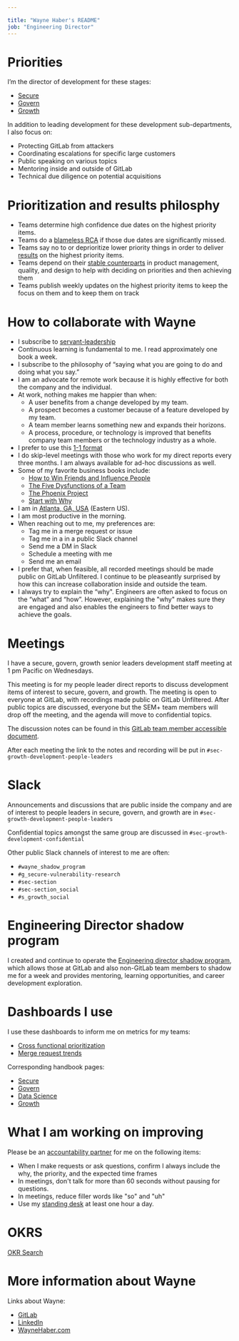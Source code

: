 ```yaml
---

title: "Wayne Haber's README"
job: "Engineering Director"
---
```


#





# Priorities

I’m the director of development for these stages:
* [Secure](/handbook/engineering/development/sec/secure/)
* [Govern](/handbook/engineering/development/sec/govern/)
* [Growth](/handbook/engineering/development/growth/)

In addition to leading development for these development sub-departments, I also focus on:

* Protecting GitLab from attackers
* Coordinating escalations for specific large customers
* Public speaking on various topics
* Mentoring inside and outside of GitLab
* Technical due diligence on potential acquisitions

# Prioritization and results philosphy

* Teams determine high confidence due dates on the highest priority items.
* Teams do a [blameless RCA](/handbook/customer-success/professional-services-engineering/workflows/internal/root-cause-analysis.html) if those due dates are significantly missed. 
* Teams say no to or deprioritize lower priority things in order to deliver [results](/handbook/values/#efficiency) on the highest priority items.  
* Teams depend on their [stable counterparts](https://about.gitlab.com/blog/2018/10/16/an-ode-to-stable-counterparts/) in product management, quality, and design to help with deciding on priorities and then achieving them
* Teams publish weekly updates on the highest priority items to keep the focus on them and to keep them on track

# How to collaborate with Wayne

* I subscribe to [servant-leadership](https://en.wikipedia.org/wiki/Servant_leadership)
* Continuous learning is fundamental to me. I read approximately one book a week.
* I subscribe to the philosophy of “saying what you are going to do and doing what you say.”
* I am an advocate for remote work because it is highly effective for both the company and the individual.
* At work, nothing makes me happier than when:
  * A user benefits from a change developed by my team.
  * A prospect becomes a customer because of a feature developed by my team.
  * A team member learns something new and expands their horizons.
  * A process, procedure, or technology is improved that benefits company team members or the technology industry as a whole.
* I prefer to use this [1-1 format](/handbook/leadership/1-1/suggested-agenda-format/)
* I do skip-level meetings with those who work for my direct reports every three months. I am always available for ad-hoc discussions as well.
* Some of my favorite business books include:
  * [How to Win Friends and Influence People](https://www.amazon.com/gp/product/B004U7G81O)
  * [The Five Dysfunctions of a Team](https://www.amazon.com/gp/product/B006960LQW)
  * [The Phoenix Project](https://www.amazon.com/Phoenix-Project-DevOps-Helping-Business-ebook/dp/B078Y98RG8)
  * [Start with Why](https://www.amazon.com/gp/product/B002Q6XUE4)
* I am in [Atlanta, GA, USA](https://en.wikipedia.org/wiki/Atlanta) (Eastern US).
* I am most productive in the morning.
* When reaching out to me, my preferences are:
  * Tag me in a merge request or issue
  * Tag me in a in a public Slack channel
  * Send me a DM in Slack
  * Schedule a meeting with me
  * Send me an email
* I prefer that, when feasible, all recorded meetings should be made public on GitLab Unfiltered. I continue to be pleaseantly surprised by how this can increase collaboration inside and outside the team.
* I always try to explain the “why". Engineers are often asked to focus on the “what” and “how”. However, explaining the "why" makes sure they are engaged and also enables the engineers to find better ways to achieve the goals.

# Meetings

I have a secure, govern, growth senior leaders development staff meeting at 1 pm Pacific on Wednesdays.

This meeting is for my people leader direct reports to discuss development items of interest to secure, govern, and growth. The meeting is open to everyone at GitLab, with recordings made public on GitLab Unfiltered. After public topics are discussed, everyone but the SEM+ team members will drop off the meeting, and the agenda will move to confidential topics.

The discussion notes can be found in this [GitLab team member accessible document](https://docs.google.com/document/d/1EE8t1IzDAUUwNLt-2qIt1k3nYUss-OzYOxFrfp-r45w/edit).

After each meeting the link to the notes and recording will be put in `#sec-growth-development-people-leaders`

# Slack

Announcements and discussions that are public inside the company and are of interest to people leaders in secure, govern, and growth are in `#sec-growth-development-people-leaders`

Confidential topics amongst the same group are discussed in `#sec-growth-development-confidential`

Other public Slack channels of interest to me are often:
* `#wayne_shadow_program`
* `#g_secure-vulnerability-research`
* `#sec-section`
* `#sec-section_social`
* `#s_growth_social`

# Engineering Director shadow program

I created and continue to operate the [Engineering director shadow program](/handbook/engineering/development/shadow/director-shadow-program.html), which allows those at GitLab and also non-GitLab team members to shadow me for a week and provides mentoring, learning opportunities, and career development exploration.

# Dashboards I use

I use these dashboards to inform me on metrics for my teams:

* [Cross functional prioritization](https://app.periscopedata.com/app/gitlab/1042933/Cross-Functional-Prioritization)
* [Merge request trends](https://app.periscopedata.com/app/gitlab/976854/Merge-Request-Types-Detail)

Corresponding handbook pages:
* [Secure](/handbook/engineering/development/sec/secure/#cross-functional-backlog)
* [Govern](/handbook/engineering/development/sec/govern/#cross-functional-backlog)
* [Data Science](/handbook/engineering/development/data-science/#dashboards)
* [Growth](/handbook/engineering/development/growth/#cross-functional-backlog)

# What I am working on improving

Please be an [accountability partner](https://medium.com/@MaryLouWrites/accountability-partners-what-are-they-and-how-do-i-get-some-c5ebd1a828ef) for me on the following items:

* When I make requests or ask questions, confirm I always include the why, the priority, and the expected time frames 
* In meetings, don't talk for more than 60 seconds without pausing for questions.
* In meetings, reduce filler words like "so" and "uh"
* Use my [standing desk](https://www.webmd.com/fitness-exercise/standing-desks-help-beat-inactivity) at least one hour a day.

# OKRS

[OKR Search](https://gitlab.com/gitlab-com/gitlab-OKRs/-/issues/?sort=created_date&state=opened&assignee_username%5B%5D=wayne&type%5B%5D=objective&first_page_size=20)

# More information about Wayne

Links about Wayne:
* [GitLab](https://gitlab.com/wayne)
* [LinkedIn](https://www.linkedin.com/in/waynehaber/)
* [WayneHaber.com](https://www.waynehaber.com)
